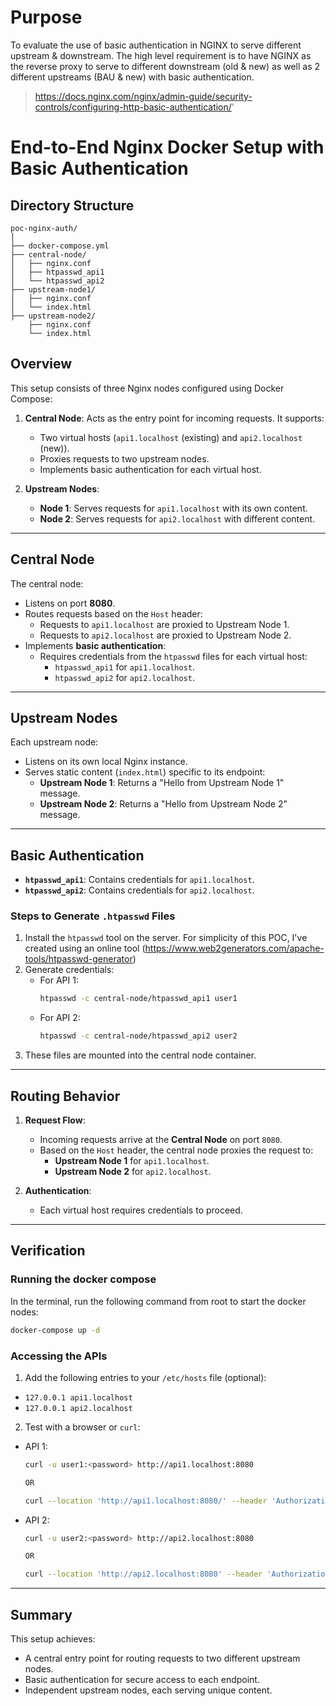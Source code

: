 # Purpose

To evaluate the use of basic authentication in NGINX to serve different upstream & downstream. The high level requirement is to have NGINX as the reverse proxy to serve to different downstream (old & new) as well as 2 different upstreams (BAU & new) with basic authentication.

> https://docs.nginx.com/nginx/admin-guide/security-controls/configuring-http-basic-authentication/'

# End-to-End Nginx Docker Setup with Basic Authentication

## Directory Structure
```plaintext
poc-nginx-auth/
│
├── docker-compose.yml
├── central-node/
│   ├── nginx.conf
│   ├── htpasswd_api1
│   └── htpasswd_api2
├── upstream-node1/
│   ├── nginx.conf
│   └── index.html
├── upstream-node2/
    ├── nginx.conf
    └── index.html
```

## Overview
This setup consists of three Nginx nodes configured using Docker Compose:
1. **Central Node**: Acts as the entry point for incoming requests. It supports:
   - Two virtual hosts (`api1.localhost` (existing) and `api2.localhost` (new)).
   - Proxies requests to two upstream nodes.
   - Implements basic authentication for each virtual host.

2. **Upstream Nodes**:
   - **Node 1**: Serves requests for `api1.localhost` with its own content.
   - **Node 2**: Serves requests for `api2.localhost` with different content.

---

## Central Node
The central node:
- Listens on port **8080**.
- Routes requests based on the `Host` header:
  - Requests to `api1.localhost` are proxied to Upstream Node 1.
  - Requests to `api2.localhost` are proxied to Upstream Node 2.
- Implements **basic authentication**:
  - Requires credentials from the `htpasswd` files for each virtual host:
    - `htpasswd_api1` for `api1.localhost`.
    - `htpasswd_api2` for `api2.localhost`.

---

## Upstream Nodes
Each upstream node:
- Listens on its own local Nginx instance.
- Serves static content (`index.html`) specific to its endpoint:
  - **Upstream Node 1**: Returns a "Hello from Upstream Node 1" message.
  - **Upstream Node 2**: Returns a "Hello from Upstream Node 2" message.

---

## Basic Authentication
- **`htpasswd_api1`**: Contains credentials for `api1.localhost`.
- **`htpasswd_api2`**: Contains credentials for `api2.localhost`.

### Steps to Generate `.htpasswd` Files
1. Install the `htpasswd` tool on the server. For simplicity of this POC, I've created using an online tool (https://www.web2generators.com/apache-tools/htpasswd-generator)
2. Generate credentials:
   - For API 1:
     ```bash
     htpasswd -c central-node/htpasswd_api1 user1
     ```
   - For API 2:
     ```bash
     htpasswd -c central-node/htpasswd_api2 user2
     ```
3. These files are mounted into the central node container.

---

## Routing Behavior
1. **Request Flow**:
   - Incoming requests arrive at the **Central Node** on port `8080`.
   - Based on the `Host` header, the central node proxies the request to:
     - **Upstream Node 1** for `api1.localhost`.
     - **Upstream Node 2** for `api2.localhost`.

2. **Authentication**:
   - Each virtual host requires credentials to proceed.

---

## Verification
### Running the docker compose
In the terminal, run the following command from  root to start the docker nodes:
```bash
docker-compose up -d
```

### Accessing the APIs
1. Add the following entries to your `/etc/hosts` file (optional):
- `127.0.0.1 api1.localhost` 
- `127.0.0.1 api2.localhost`

2. Test with a browser or `curl`:
- API 1:
  ```bash
  curl -u user1:<password> http://api1.localhost:8080
  
  OR
  
  curl --location 'http://api1.localhost:8080/' --header 'Authorization: Basic dXNlcjE6ODROZ05nMmtJYUVQY29OV0c2V0M='
  ```
- API 2:
  ```bash
  curl -u user2:<password> http://api2.localhost:8080

  OR

  curl --location 'http://api2.localhost:8080' --header 'Authorization: Basic dXNlcjI6VTl6anFHMmNDTmtKQzFtRVZReFU='
  ```

---

## Summary
This setup achieves:
- A central entry point for routing requests to two different upstream nodes.
- Basic authentication for secure access to each endpoint.
- Independent upstream nodes, each serving unique content.

